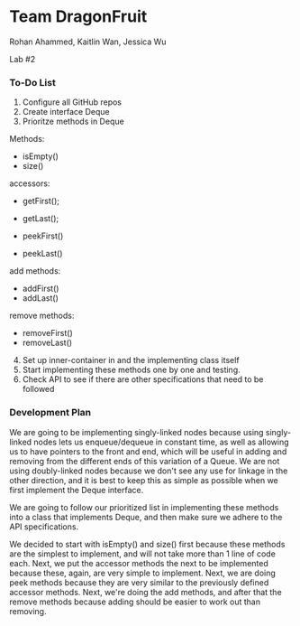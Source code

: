 # Team DragonFruit

Rohan Ahammed, Kaitlin Wan, Jessica Wu

Lab #2


### To-Do List
1. Configure all GitHub repos
2. Create interface Deque
3. Prioritze methods in Deque

Methods:
- isEmpty()
- size()

accessors:
- getFirst();
- getLast();

- peekFirst()
- peekLast()

add methods:
- addFirst()
- addLast()

remove methods:
- removeFirst()
- removeLast()

4) Set up inner-container in and the implementing class itself
5) Start implementing these methods one by one and testing.
6) Check API to see if there are other specifications that need to be followed

### Development Plan

We are going to be implementing singly-linked nodes because using singly-linked nodes lets us enqueue/dequeue in constant time, as well as allowing us to have pointers to the front and end, which will be useful in adding and removing from the different ends of this variation of a Queue. We are not using doubly-linked nodes because we don't see any use for linkage in the other direction, and it is best to keep this as simple as possible when we first implement the Deque interface.

We are going to follow our prioritized list in implementing these methods into a class that implements Deque, and then make sure we adhere to the API specifications.

We decided to start with isEmpty() and size() first because these methods are the simplest to implement, and will not take more than 1 line of code each. Next, we put the accessor methods the next to be implemented because these, again, are very simple to implement. Next, we are doing peek methods because they are very similar to the previously defined accessor methods. Next, we're doing the add methods, and after that the remove methods because adding should be easier to work out than removing.
